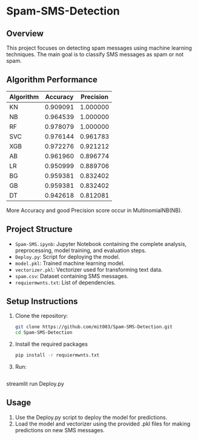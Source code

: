 # Spam-SMS-Detection

## Overview
This project focuses on detecting spam messages using machine learning techniques. The main goal is to classify SMS messages as spam or not spam. 

## Algorithm Performance

| Algorithm | Accuracy | Precision |
|-----------|----------|-----------|
| KN        | 0.909091 | 1.000000  |
| NB        | 0.964539 | 1.000000  |
| RF        | 0.978079 | 1.000000  |
| SVC       | 0.976144 | 0.961783  |
| XGB       | 0.972276 | 0.921212  |
| AB        | 0.961960 | 0.896774  |
| LR        | 0.950999 | 0.889706  |
| BG        | 0.959381 | 0.832402  |
| GB        | 0.959381 | 0.832402  |
| DT        | 0.942618 | 0.812081  |

More Accuracy and good Precision score occur in MultinomialNB(NB).

## Project Structure
- `Spam-SMS.ipynb`: Jupyter Notebook containing the complete analysis, preprocessing, model training, and evaluation steps.
- `Deploy.py`: Script for deploying the model.
- `model.pkl`: Trained machine learning model.
- `vectorizer.pkl`: Vectorizer used for transforming text data.
- `spam.csv`: Dataset containing SMS messages.
- `requiermwnts.txt`: List of dependencies.

## Setup Instructions
1. Clone the repository:
   ```sh
   git clone https://github.com/mit003/Spam-SMS-Detection.git
   cd Spam-SMS-Detection
   
2. Install the required packages
   ```sh
   pip install -r requiermwnts.txt

3. Run:
   ```sh
  streamlit run Deploy.py

## Usage
1. Use the Deploy.py script to deploy the model for predictions.
2. Load the model and vectorizer using the provided .pkl files for making predictions on new SMS messages.
